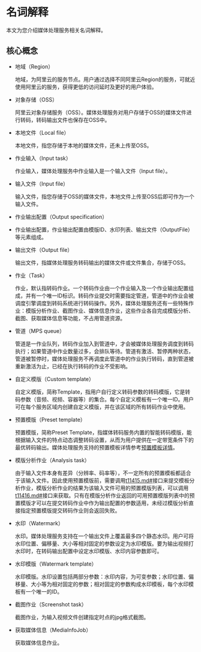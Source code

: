 # 名词解释

本文为您介绍媒体处理服务相关名词解释。

## 核心概念

-   地域（Region）

    地域，为阿里云的服务节点。用户通过选择不同阿里云Region的服务，可就近使用阿里云的服务，获得更低的访问延时及更好的用户体验。

-   对象存储（OSS）

    阿里云对象存储服务（OSS）。媒体处理服务对用户存储于OSS的媒体文件进行转码，转码输出文件也保存在OSS中。

-   本地文件（Local file）

    本地文件，指您存储于本地的媒体文件，还未上传至OSS。

-   作业输入（Input task）

    作业输入，媒体处理服务中作业输入是一个输入文件（Input file）。

-   输入文件（Input file）

    输入文件，指您存储于OSS的媒体文件，本地文件上传至OSS后即可作为一个输入文件。

-   作业输出配置（Output specification）
-   作业输出配置，作业输出配置由模版ID、水印列表、输出文件（OutputFile）等元素组成。

-   输出文件（Output file）

    输出文件，指媒体处理服务转码输出的媒体文件或文件集合，存储于OSS。

-   作业（Task）

    作业，默认指转码作业。一个转码作业由一个作业输入及一个作业输出配置组成，并有一个唯一ID标识。转码作业提交时需要指定管道，管道中的作业会被调度引擎调度到转码系统进行转码操作。另外，媒体处理服务还有一些特殊作业：模版分析作业、截图作业、媒体信息作业，这些作业各自完成模版分析、截图、获取媒体信息等功能，不占用管道资源。

-   管道（MPS queue）

    管道是一作业队列，转码作业加入到管道中，才会被媒体处理服务调度到转码执行；如果管道中作业数量过多，会排队等待。管道有激活、暂停两种状态，管道被暂停时，媒体处理服务不再调度此管道中的作业执行转码，直到管道被重新激活为止，已经在执行转码的作业不受影响。

-   自定义模版（Custom template）

    自定义模版，简称Template，指用户自行定义转码参数的转码模版，它是转码参数（音频、视频、容器等）的集合。每个自定义模板有一个唯一ID。用户可在每个服务区域内创建自定义模版，并在该区域的所有转码作业中使用。

-   预置模版（Preset template）

    预置模版，简称Preset Template，指媒体转码服务内置的智能转码模版，能根据输入文件的特点动态调整转码设置，从而为用户提供在一定带宽条件下的最优转码输出。媒体处理服务支持的预置模板详情参考[预置模板详情](/cn.zh-CN/API参考/附录/预置模版详情.md)。

-   模版分析作业（Analysis task）

    由于输入文件本身有差异（分辨率、码率等），不一定所有的预置模板都适合于该输入文件。因此使用预置模版前，需要调用[t11415.md\#](/cn.zh-CN/API参考/预置智能模版推荐接口/提交模板分析作业.md)接口来提交模板分析作业，模版分析作业的结果为该输入文件可用的预置模版列表，可以调用[t11416.md\#](/cn.zh-CN/API参考/预置智能模版推荐接口/查询模板分析作业.md)接口来获取。只有在模版分析作业返回的可用预置模版列表中的预置模版才可以在提交转码作业中作为输出配置的参数适用，未经过模版分析直接指定预置模版提交转码作业则会返回失败。

-   水印（Watermark）

    水印。媒体处理服务支持在一个输出文件上覆盖最多四个静态水印。用户可将水印位置、偏移量、大小等相对固定的参数设定为水印模版。要为输出视频打水印时，在转码输出配置中设定水印模版、水印内容参数即可。

-   水印模版（Watermark template）

    水印模版。水印设置包括两部分参数：水印内容，为可变参数；水印位置、偏移量、大小等为相对固定的参数；相对固定的参数构成水印模板，每个水印模板有一个唯一的ID。

-   截图作业（Screenshot task）

    截图作业，为输入视频文件创建指定时点的jpg格式截图。

-   获取媒体信息（MediaInfoJob）

    获取媒体信息作业。


